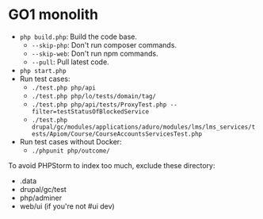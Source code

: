 GO1 monolith
====

- `php build.php`: Build the code base.
    - `--skip-php`: Don't run composer commands. 
    - `--skip-web`: Don't run npm commands. 
    - `--pull`: Pull latest code. 
- `php start.php`
- Run test cases:
    - `./test.php php/api`
    - `./test.php php/lo/tests/domain/tag/`
    - `./test.php php/api/tests/ProxyTest.php --filter=testStatusOfBlockedService`
    - `./test.php drupal/gc/modules/applications/aduro/modules/lms/lms_services/tests/Apiom/Course/CourseAccountsServicesTest.php`
- Run test cases without Docker:
    - `./phpunit php/outcome/`

To avoid PHPStorm to index too much, exclude these directory:

- .data
- drupal/gc/test
- php/adminer
- web/ui (if you're not #ui dev)

